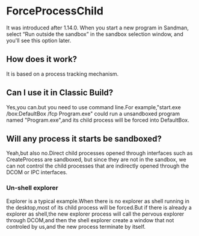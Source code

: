 # ForceProcessChild

It was introduced after 1.14.0. When you start a new program in Sandman, select “Run outside the sandbox” in the sandbox selection window, and you'll see this option later.

## How does it work?

It is based on a process tracking mechanism.

## Can I use it in Classic Build?

Yes,you can.but you need to use command line.For example,"start.exe /box:DefaultBox /fcp Program.exe" could run a unsandboxed program named "Program.exe",and its child process will be forced into DefaultBox.

## Will any process it starts be sandboxed?

Yeah,but also no.Direct child processes opened through interfaces such as CreateProcess are sandboxed, but since they are not in the sandbox, we can not control the child processes that are indirectly opened through the DCOM or IPC interfaces.

### Un-shell explorer
Explorer is a typical example.When there is no explorer as shell running in the desktop,most of its child process will be forced.But if there is already a explorer as shell,the new explorer process will call the pervous explorer through DCOM,and then the shell explorer create a window that not controled by us,and the new process terminate by itself.
